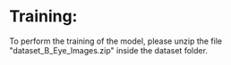 # Training:

To perform the training of the model, please unzip the file "dataset_B_Eye_Images.zip" inside the dataset folder.